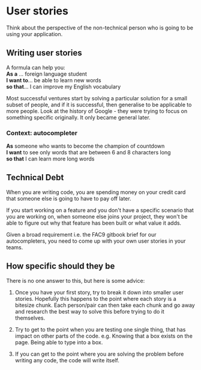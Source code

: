 # User stories

Think about the perspective of the non-technical person who is going to be using your application.


## Writing user stories

A formula can help you:  
**As a** ... foreign language student  
**I want to**... be able to learn new words  
**so that**... I can improve my English vocabulary  

Most successful ventures start by solving a particular solution for a small subset of people, and if it is successful, then generalise to be applicable to more people. Look at the history of Google - they were trying to focus on something specific originally. It only became general later.

### Context: autocompleter
**As** someone who wants to become the champion of countdown  
**I want** to see only words that are between 6 and 8 characters long  
**so that** I can learn more long words

## Technical Debt
When you are writing code, you are spending money on your credit card that someone else is going to have to pay off later.

If you start working on a feature and you don't have a specific scenario that you are working on,
when someone else joins your project, they won't be able to figure out why that feature has been built or what value it adds.

Given a broad requirement i.e. the FAC9 gitbook brief for our autocompleters, you need to come up with your own user stories in your teams.

## How specific should they be

There is no one answer to this, but here is some advice:
1. Once you have your first story, try to break it down into smaller user stories. Hopefully this happens to the point where each story is a bitesize chunk. Each person/pair can then take each chunk and go away and research the best way to solve this before trying to do it themselves.

2. Try to get to the point when you are testing one single thing, that has impact on other parts of the code. e.g. Knowing that a box exists on the page. Being able to type into a box.

3. If you can get to the point where you are solving the problem before writing any code, the code will write itself.

